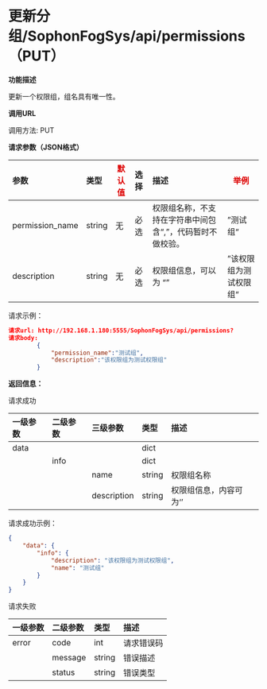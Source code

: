 # 更新分组/SophonFogSys/api/permissions（PUT）

**功能描述**

更新一个权限组，组名具有唯一性。

**调用URL**

调用方法: PUT

**请求参数（JSON格式）**

| 参数            | 类型   | <font color="#dd0000">默认值</font> | 选择 | 描述                                                      | <font color="#dd0000">举例</font> |
| :-------------- | :----- | ----------------------------------- | :--- | :-------------------------------------------------------- | --------------------------------- |
| permission_name | string | 无                                  | 必选 | 权限组名称，不支持在字符串中间包含“,”，代码暂时不做校验。 | ”测试组“                          |
| description     | string | 无                                  | 必选 | 权限组信息，可以为 “”                                     | ”该权限组为测试权限组“            |

请求示例：

```json
请求url: http://192.168.1.180:5555/SophonFogSys/api/permissions?
请求body:
        {
            "permission_name":"测试组",
            "description":"该权限组为测试权限组"
        }
```

**返回信息：**

请求成功

| 一级参数 | 二级参数 | 三级参数    | 类型   | 描述                   |
| :------- | :------- | :---------- | :----- | :--------------------- |
| data     |          |             | dict   |                        |
|          | info     |             | dict   |                        |
|          |          | name        | string | 权限组名称             |
|          |          | description | string | 权限组信息，内容可为‘’ |

请求成功示例：

```json
{
    "data": {
        "info": {
            "description": "该权限组为测试权限组",
            "name": "测试组"
        }
    }
}
```

请求失败

| 一级参数 | 二级参数 | 类型   | 描述       |
| :------- | :------- | :----- | :--------- |
| error    | code     | int    | 请求错误码 |
|          | message  | string | 错误描述   |
|          | status   | string | 错误类型   |
